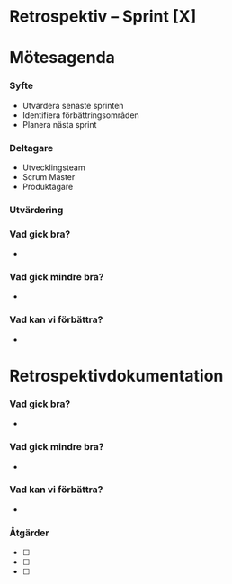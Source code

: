# Retrospektiv – Sprint [X]

# Mötesagenda
### Syfte
- Utvärdera senaste sprinten
- Identifiera förbättringsområden
- Planera nästa sprint

### Deltagare
- Utvecklingsteam
- Scrum Master
- Produktägare

### Utvärdering
### Vad gick bra?
- 

### Vad gick mindre bra?
- 

### Vad kan vi förbättra?
- 

# Retrospektivdokumentation
### Vad gick bra?
- 

### Vad gick mindre bra?
- 

### Vad kan vi förbättra?
- 

### Åtgärder
- [ ] 
- [ ] 
- [ ] 
